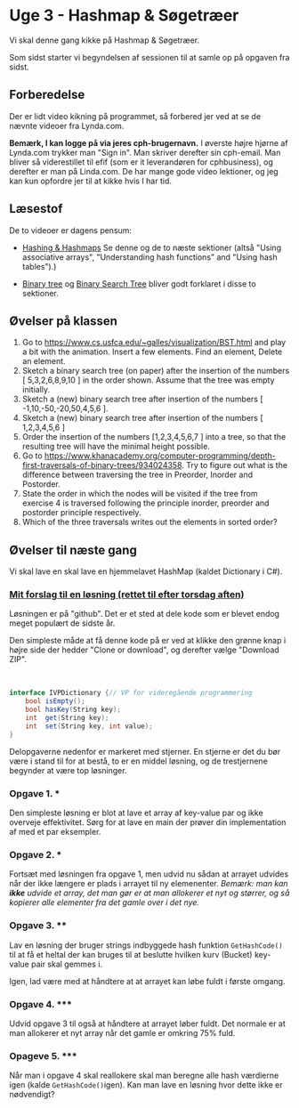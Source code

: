 # Uge 3 - Hashmap & Søgetræer
Vi skal denne gang kikke på Hashmap & Søgetræer.

Som sidst starter vi begyndelsen af sessionen til at samle op på opgaven fra sidst. 

## Forberedelse
Der er lidt video kikning på programmet, så forbered jer ved at se de nævnte videoer fra Lynda.com. 

**Bemærk, I kan logge på via jeres cph-brugernavn.**
I øverste højre hjørne af Lynda.com trykker man "Sign in". Man skriver derefter sin cph-email. Man bliver så viderestillet til efif (som er it leverandøren for cphbusiness), og derefter er man på Linda.com. De har mange gode video lektioner, og jeg kan kun opfordre jer til at kikke hvis I har tid.

## Læsestof
De to videoer er dagens pensum:

* [Hashing & Hashmaps](https://www.lynda.com/Developer-Programming-Foundations-tutorials/Using-associative-arrays/149042/177125-4.html?org=cphbusiness.dk) Se denne og de to næste sektioner (altså "Using associative arrays", "Understanding hash functions" and "Using hash tables").)


* [Binary tree](https://www.lynda.com/Developer-Programming-Foundations-tutorials/Introduction-tree-data-structures/149042/177132-4.html?org=cphbusiness.dk) og [Binary Search Tree](https://www.lynda.com/Developer-Programming-Foundations-tutorials/Understanding-binary-search-trees-BST/149042/177133-4.html?org=cphbusiness.dk) bliver godt forklaret i disse to sektioner.


## Øvelser på klassen
1. Go to <https://www.cs.usfca.edu/~galles/visualization/BST.html> and play a bit with the animation. 
  Insert a few elements. Find an element, Delete an element.
2. Sketch a binary search tree (on paper) after the insertion of the numbers [ 5,3,2,6,8,9,10 ] in the order shown. 
   Assume that the tree was empty initially.
3. Sketch a (new) binary search tree after insertion of the numbers  [ -1,10,-50,-20,50,4,5,6 ].
4. Sketch a (new) binary search tree after insertion of the numbers [ 1,2,3,4,5,6 ]
5. Order the insertion of the numbers [1,2,3,4,5,6,7 ] into a tree, so that the 
resulting tree will have the minimal height possible.
6. Go to <https://www.khanacademy.org/computer-programming/depth-first-traversals-of-binary-trees/934024358>. Try to figure out what is the difference between traversing the tree in Preorder, Inorder and Postorder.
7. State the order in which the nodes will be visited if the tree from exercise 4 is traversed following the principle inorder, preorder and postorder principle respectively. 
8. Which of the three traversals writes out the elements in sorted order?
   

## Øvelser til næste gang
Vi skal lave en skal lave en hjemmelavet HashMap (kaldet Dictionary i C#).

### [Mit forslag til en løsning (rettet til efter torsdag aften)](https://github.com/cphbusinessAUVidrProg/uge3opgaveKoe)
Løsningen er på "github". Det er et sted at dele kode som er blevet endog meget populært de sidste år.

Den simpleste måde at få denne kode på er ved at klikke den grønne knap i højre side der hedder "Clone or download", og derefter vælge "Download ZIP".

<br>

```csharp
interface IVPDictionary {// VP for videregående programmering
	bool isEmpty();
	bool hasKey(String key);
	int  get(String key);
	int  set(String key, int value);
}
```

Delopgaverne nedenfor er markeret med stjerner. En stjerne er det du bør være i stand til for at bestå, to er en middel løsning, og de trestjernene begynder at være top løsninger.

### Opgave 1. *
Den simpleste løsning er blot at lave et array af key-value par og ikke overveje effektivitet. Sørg for at lave en main der prøver din implementation af med et par eksempler.

### Opgave 2. *
Fortsæt med løsningen fra opgave 1, men udvid nu sådan at arrayet udvides når der ikke længere er plads i arrayet til ny elemenenter. _Bemærk: man kan **ikke** udvide et array, det man gør er at man allokerer et nyt og størrer, og så kopierer alle elementer fra det gamle over i det nye._


### Opgave 3. **
Lav en løsning der bruger strings indbyggede hash funktion `GetHashCode()` til at få et heltal der kan bruges til at beslutte hvilken kurv (Bucket) key-value pair skal gemmes i. 

Igen, lad være med at håndtere at at arrayet kan løbe fuldt i første omgang.

### Opgave 4. ***
Udvid opgave 3 til også at håndtere at arrayet løber fuldt. Det normale er at man allokerer et nyt array når det gamle er omkring 75% fuld.

### Opageve 5. ***
Når man i opgave 4 skal reallokere skal man beregne alle hash værdierne igen (kalde `GetHashCode()`igen). Kan man lave en løsning hvor dette ikke er nødvendigt?

